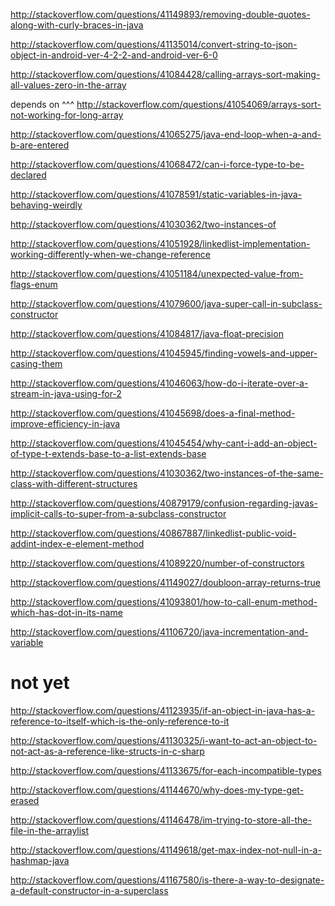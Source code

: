 http://stackoverflow.com/questions/41149893/removing-double-quotes-along-with-curly-braces-in-java

http://stackoverflow.com/questions/41135014/convert-string-to-json-object-in-android-ver-4-2-2-and-android-ver-6-0

http://stackoverflow.com/questions/41084428/calling-arrays-sort-making-all-values-zero-in-the-array

depends on ^^^ http://stackoverflow.com/questions/41054069/arrays-sort-not-working-for-long-array

http://stackoverflow.com/questions/41065275/java-end-loop-when-a-and-b-are-entered

http://stackoverflow.com/questions/41068472/can-i-force-type-to-be-declared

http://stackoverflow.com/questions/41078591/static-variables-in-java-behaving-weirdly

http://stackoverflow.com/questions/41030362/two-instances-of

http://stackoverflow.com/questions/41051928/linkedlist-implementation-working-differently-when-we-change-reference

http://stackoverflow.com/questions/41051184/unexpected-value-from-flags-enum

http://stackoverflow.com/questions/41079600/java-super-call-in-subclass-constructor

http://stackoverflow.com/questions/41084817/java-float-precision

http://stackoverflow.com/questions/41045945/finding-vowels-and-upper-casing-them

http://stackoverflow.com/questions/41046063/how-do-i-iterate-over-a-stream-in-java-using-for-2

http://stackoverflow.com/questions/41045698/does-a-final-method-improve-efficiency-in-java

http://stackoverflow.com/questions/41045454/why-cant-i-add-an-object-of-type-t-extends-base-to-a-list-extends-base

http://stackoverflow.com/questions/41030362/two-instances-of-the-same-class-with-different-structures

http://stackoverflow.com/questions/40879179/confusion-regarding-javas-implicit-calls-to-super-from-a-subclass-constructor

http://stackoverflow.com/questions/40867887/linkedlist-public-void-addint-index-e-element-method

http://stackoverflow.com/questions/41089220/number-of-constructors

http://stackoverflow.com/questions/41149027/doubloon-array-returns-true

http://stackoverflow.com/questions/41093801/how-to-call-enum-method-which-has-dot-in-its-name

http://stackoverflow.com/questions/41106720/java-incrementation-and-variable

not yet
====

http://stackoverflow.com/questions/41123935/if-an-object-in-java-has-a-reference-to-itself-which-is-the-only-reference-to-it

http://stackoverflow.com/questions/41130325/i-want-to-act-an-object-to-not-act-as-a-reference-like-structs-in-c-sharp

http://stackoverflow.com/questions/41133675/for-each-incompatible-types

http://stackoverflow.com/questions/41144670/why-does-my-type-get-erased

http://stackoverflow.com/questions/41146478/im-trying-to-store-all-the-file-in-the-arraylist

http://stackoverflow.com/questions/41149618/get-max-index-not-null-in-a-hashmap-java

http://stackoverflow.com/questions/41167580/is-there-a-way-to-designate-a-default-constructor-in-a-superclass